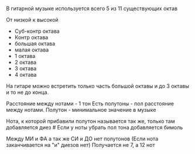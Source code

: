 В гитарной музыке используется всего 5 из 11 существующих октав

От низкой к высокой
- Суб-контр октава
- Контр октава
- большая октава
- малая октава
- 1 октава
- 2 октава
- 3 октава
- 4 октава

На гитаре можно встретить только часть большой октавы и до 3 октавы и то не до конца. 

Расстояние между нотами - 1 тон
Есть полутоны - пол расстояние между нотами. Полутон - минимальное значение в музыке

Нота, к которой прибавили полутон называется так же, только там добавляется диез # 
Если у ноты убрать пол тона добавляется бимоль

Между МИ и ФА а так же СИ и ДО нет полутонов (Если нота заканчивается на "и" диезов нет)
Получается не 7, а 12 нот